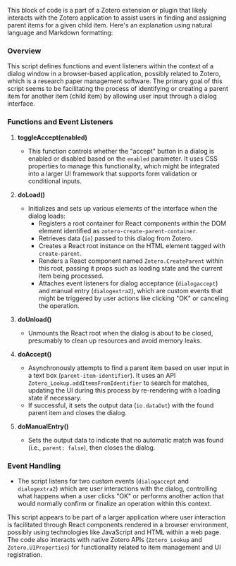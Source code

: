  This block of code is a part of a Zotero extension or plugin that likely interacts with the Zotero application to assist users in finding and assigning parent items for a given child item. Here's an explanation using natural language and Markdown formatting:

### Overview
This script defines functions and event listeners within the context of a dialog window in a browser-based application, possibly related to Zotero, which is a research paper management software. The primary goal of this script seems to be facilitating the process of identifying or creating a parent item for another item (child item) by allowing user input through a dialog interface.

### Functions and Event Listeners

1. **toggleAccept(enabled)**
   - This function controls whether the "accept" button in a dialog is enabled or disabled based on the `enabled` parameter. It uses CSS properties to manage this functionality, which might be integrated into a larger UI framework that supports form validation or conditional inputs.

2. **doLoad()**
   - Initializes and sets up various elements of the interface when the dialog loads:
     - Registers a root container for React components within the DOM element identified as `zotero-create-parent-container`.
     - Retrieves data (`io`) passed to this dialog from Zotero.
     - Creates a React root instance on the HTML element tagged with `create-parent`.
     - Renders a React component named `Zotero.CreateParent` within this root, passing it props such as loading state and the current item being processed.
     - Attaches event listeners for dialog acceptance (`dialogaccept`) and manual entry (`dialogextra2`), which are custom events that might be triggered by user actions like clicking "OK" or canceling the operation.

3. **doUnload()**
   - Unmounts the React root when the dialog is about to be closed, presumably to clean up resources and avoid memory leaks.

4. **doAccept()**
   - Asynchronously attempts to find a parent item based on user input in a text box (`parent-item-identifier`). It uses an API `Zotero_Lookup.addItemsFromIdentifier` to search for matches, updating the UI during this process by re-rendering with a loading state if necessary.
   - If successful, it sets the output data (`io.dataOut`) with the found parent item and closes the dialog.

5. **doManualEntry()**
   - Sets the output data to indicate that no automatic match was found (i.e., `parent: false`), then closes the dialog.

### Event Handling
- The script listens for two custom events (`dialogaccept` and `dialogextra2`) which are user interactions with the dialog, controlling what happens when a user clicks "OK" or performs another action that would normally confirm or finalize an operation within this context.

This script appears to be part of a larger application where user interaction is facilitated through React components rendered in a browser environment, possibly using technologies like JavaScript and HTML within a web page. The code also interacts with native Zotero APIs (`Zotero_Lookup` and `Zotero.UIProperties`) for functionality related to item management and UI registration.